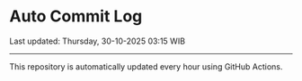 # Auto Commit Log

Last updated: Thursday, 30-10-2025 03:15 WIB

---

This repository is automatically updated every hour using GitHub Actions.
